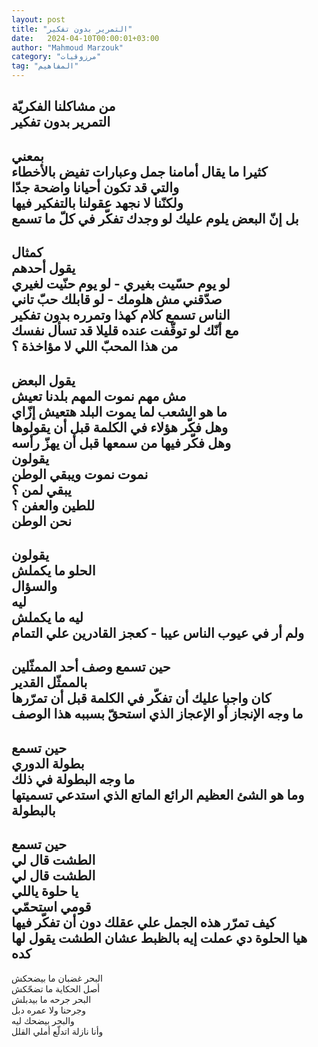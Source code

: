 ```yaml
---
layout: post
title: "التمرير بدون تفكير"
date:   2024-04-10T00:00:01+03:00
author: "Mahmoud Marzouk"
category: "مرزوقيات"
tag: "المفاهيم"
---
```



من مشاكلنا الفكريّة  
التمرير بدون تفكير  
-------  
بمعني  
كثيرا ما يقال أمامنا جمل وعبارات تفيض بالأخطاء  
والتي قد تكون أحيانا واضحة جدّا  
ولكنّنا لا نجهد عقولنا بالتفكير فيها  
بل إنّ البعض يلوم عليك لو وجدك تفكّر في كلّ ما
تسمع  
--------  
كمثال  
يقول أحدهم  
لو يوم حسّيت بغيري - لو يوم حنّيت لغيري  
صدّقني مش هلومك - لو قابلك حبّ تاني  
الناس تسمع كلام كهذا وتمرره بدون تفكير  
مع أنّك لو توقّفت عنده قليلا قد تسأل نفسك  
من هذا المحبّ اللي لا مؤاخذة ؟  
-------  
يقول البعض  
مش مهم نموت المهم بلدنا تعيش  
ما هو الشعب لما يموت البلد هتعيش إزّاي  
وهل فكّر هؤلاء في الكلمة قبل أن يقولوها  
وهل فكّر فيها من سمعها قبل أن يهزّ رأسه  
يقولون  
نموت نموت ويبقي الوطن  
يبقي لمن ؟  
للطين والعفن ؟  
نحن الوطن  
-------  
يقولون  
الحلو ما يكملش  
والسؤال  
ليه  
ليه ما يكملش  
ولم أر في عيوب الناس عيبا - كعجز القادرين علي
التمام  
-------  
حين تسمع وصف أحد الممثّلين  
بالممثّل القدير  
كان واجبا عليك أن تفكّر في الكلمة قبل أن تمرّرها  
ما وجه الإنجاز أو الإعجاز الذي استحقّ بسببه هذا
الوصف  
-------  
حين تسمع  
بطولة الدوري  
ما وجه البطولة في ذلك  
وما هو الشئ العظيم الرائع الماتع الذي استدعي تسميتها
بالبطولة  
---------  
حين تسمع  
الطشت قال لي  
الطشت قال لي  
يا حلوة ياللي  
قومي استحمّي  
كيف تمرّر هذه الجمل علي عقلك دون أن تفكّر فيها  
هيا الحلوة دي عملت إيه بالظبط عشان الطشت يقول لها
كده  
--------  
البحر غضبان ما بيضحكش  
أصل الحكاية ما تضحّكش  
البحر جرحه ما بيدبلش  
وجرحنا ولا عمره دبل  
والبحر بيضحك ليه  
وأنا نازلة اتدلّع أملي القلل
